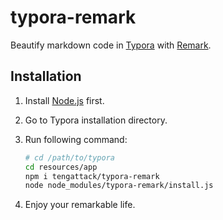 # typora-remark

Beautify markdown code in [Typora](https://typora.io/) with [Remark](https://github.com/remarkjs/remark).

## Installation

1. Install [Node.js](https://nodejs.org) first.
2. Go to Typora installation directory.
3. Run following command:

   ```sh
   # cd /path/to/typora
   cd resources/app
   npm i tengattack/typora-remark
   node node_modules/typora-remark/install.js
   ```

4. Enjoy your remarkable life.
